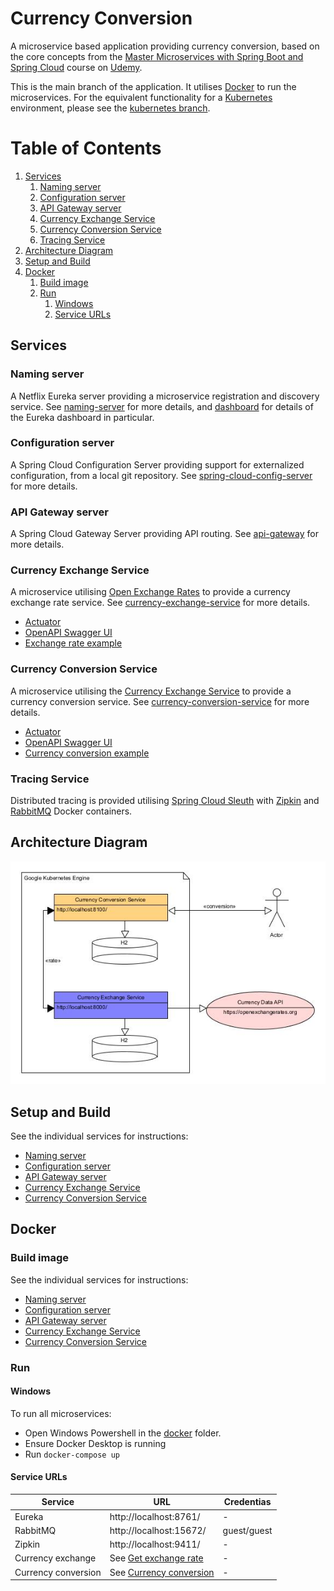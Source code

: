 # Currency Conversion

A microservice based application providing currency conversion, 
based on the core concepts from the [Master Microservices with Spring Boot and Spring Cloud](https://www.udemy.com/course/microservices-with-spring-boot-and-spring-cloud/)
course on [Udemy](https://www.udemy.com/).

This is the main branch of the application. It utilises [Docker](https://www.docker.com/) to run the microservices. 
For the equivalent functionality for a [Kubernetes](https://kubernetes.io/) environment, please see the [kubernetes branch](https://github.com/ibuttimer/CurrencyConverter/tree/kubernetes).

# Table of Contents
1. [Services](#services)
    1. [Naming server](#naming-server)
    1. [Configuration server](#configuration-server)
    1. [API Gateway server](#api-gateway-server)
    1. [Currency Exchange Service](#currency-exchange-service)
    1. [Currency Conversion Service](#currency-conversion-service)
    1. [Tracing Service](#tracing-service)
1. [Architecture Diagram](#architecture-diagram)
1. [Setup and Build](#setup-and-build)
1. [Docker](#docker)
   1. [Build image](#build-image)
   1. [Run](#run)
      1. [Windows](#windows)
      1. [Service URLs](#service-urls)

## Services
### Naming server
A Netflix Eureka server providing a microservice registration and discovery service.
See [naming-server](naming-server/README.MD) for more details, and [dashboard](naming-server/README.MD#dashboard) for details of the Eureka dashboard in particular.

### Configuration server
A Spring Cloud Configuration Server providing support for externalized configuration, from a local git repository.
See [spring-cloud-config-server](spring-cloud-config-server/README.MD) for more details.

### API Gateway server
A Spring Cloud Gateway Server providing API routing.
See [api-gateway](api-gateway/README.MD) for more details.

### Currency Exchange Service
A microservice utilising [Open Exchange Rates](https://openexchangerates.org/) to provide a currency exchange rate service.
See [currency-exchange-service](currency-exchange-service/README.MD) for more details.

- [Actuator](http://localhost:8000/actuator)
- [OpenAPI Swagger UI](http://localhost:8000/swagger-ui.html)
- [Exchange rate example](currency-exchange-service/README.MD#get-exchange-rate)

### Currency Conversion Service
A microservice utilising the [Currency Exchange Service](#currency-exchange-service) to provide a currency conversion service.
See [currency-conversion-service](currency-conversion-service/README.MD) for more details.

- [Actuator](http://localhost:8100/actuator)
- [OpenAPI Swagger UI](http://localhost:8100/swagger-ui.html)
- [Currency conversion example](currency-conversion-service/README.MD#currency-conversion)

### Tracing Service
Distributed tracing is provided utilising [Spring Cloud Sleuth](https://spring.io/projects/spring-cloud-sleuth) with [Zipkin](https://hub.docker.com/r/openzipkin/zipkin) and [RabbitMQ](https://hub.docker.com/_/rabbitmq) Docker containers.

## Architecture Diagram
![Architecture Diagram](misc/microservices.jpg)

## Setup and Build
See the individual services for instructions:
- [Naming server](naming-server/README.MD#instructions)
- [Configuration server](spring-cloud-config-server/README.MD#instructions)
- [API Gateway server](api-gateway/README.MD#instructions)
- [Currency Exchange Service](currency-exchange-service/README.MD#instructions)
- [Currency Conversion Service](currency-conversion-service/README.MD#instructions)

## Docker
### Build image
See the individual services for instructions:
- [Naming server](naming-server/README.MD#docker)
- [Configuration server](spring-cloud-config-server/README.MD#docker)
- [API Gateway server](api-gateway/README.MD#docker)
- [Currency Exchange Service](currency-exchange-service/README.MD#docker)
- [Currency Conversion Service](currency-conversion-service/README.MD#docker)

### Run
#### Windows
To run all microservices: 
- Open Windows Powershell in the [docker](docker) folder.
- Ensure Docker Desktop is running
- Run `docker-compose up`

#### Service URLs

| Service | URL | Credentias |
|---------|-----|------------|
| Eureka | http://localhost:8761/ | - |
| RabbitMQ | http://localhost:15672/ | guest/guest |
| Zipkin | http://localhost:9411/ | - |
| Currency exchange | See [Get exchange rate](currency-exchange-service/README.MD#get-exchange-rate) | - |
| Currency conversion | See [Currency conversion](currency-conversion-service/README.MD#currency-conversion) | - |
